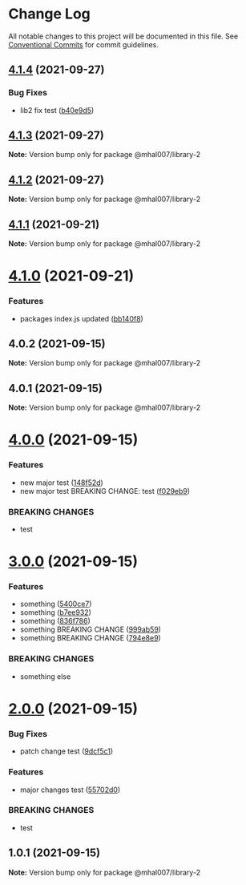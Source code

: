 # Change Log

All notable changes to this project will be documented in this file.
See [Conventional Commits](https://conventionalcommits.org) for commit guidelines.

## [4.1.4](https://github.com/mhal007/lerna-publish-test/compare/@mhal007/library-2@4.1.3...@mhal007/library-2@4.1.4) (2021-09-27)


### Bug Fixes

* lib2 fix test ([b40e9d5](https://github.com/mhal007/lerna-publish-test/commit/b40e9d5073fe11a6abe68503f5c12b57e3568b4e))





## [4.1.3](https://github.com/mhal007/lerna-publish-test/compare/@mhal007/library-2@4.1.2...@mhal007/library-2@4.1.3) (2021-09-27)

**Note:** Version bump only for package @mhal007/library-2





## [4.1.2](https://github.com/mhal007/lerna-publish-test/compare/@mhal007/library-2@4.1.1...@mhal007/library-2@4.1.2) (2021-09-27)

**Note:** Version bump only for package @mhal007/library-2





## [4.1.1](https://github.com/mhal007/lerna-publish-test/compare/@mhal007/library-2@4.1.0...@mhal007/library-2@4.1.1) (2021-09-21)

**Note:** Version bump only for package @mhal007/library-2





# [4.1.0](https://github.com/mhal007/lerna-publish-test/compare/@mhal007/library-2@4.0.2...@mhal007/library-2@4.1.0) (2021-09-21)


### Features

* packages index.js updated ([bb140f8](https://github.com/mhal007/lerna-publish-test/commit/bb140f8cb520117599bb94bf04c2bee54f9ac450))





## 4.0.2 (2021-09-15)

**Note:** Version bump only for package @mhal007/library-2





## 4.0.1 (2021-09-15)

**Note:** Version bump only for package @mhal007/library-2





# [4.0.0](https://github.com/mhal007/lerna-publish-test/compare/@mhal007/library-2@3.0.0...@mhal007/library-2@4.0.0) (2021-09-15)


### Features

* new major test ([148f52d](https://github.com/mhal007/lerna-publish-test/commit/148f52d6e1e25f8e6f7b8de3d8664c38088f686c))
* new major test BREAKING CHANGE: test ([f029eb9](https://github.com/mhal007/lerna-publish-test/commit/f029eb9d3cc83093aae77ee8521d57b52ff37dbf))


### BREAKING CHANGES

* test





# [3.0.0](https://github.com/mhal007/lerna-publish-test/compare/@mhal007/library-2@2.0.0...@mhal007/library-2@3.0.0) (2021-09-15)


### Features

* something ([5400ce7](https://github.com/mhal007/lerna-publish-test/commit/5400ce77335b993628ae52f8ef625206ea969a6c))
* something ([b7ee932](https://github.com/mhal007/lerna-publish-test/commit/b7ee93202702e292c9b8754c236fe73009c87ea8))
* something ([836f786](https://github.com/mhal007/lerna-publish-test/commit/836f7865b2d71e1f0154ae7db42d19bb990833f6))
* something BREAKING CHANGE ([999ab59](https://github.com/mhal007/lerna-publish-test/commit/999ab59cef05b04f5f33b744b0b4f366d50f3b3e))
* something BREAKING CHANGE ([794e8e9](https://github.com/mhal007/lerna-publish-test/commit/794e8e9ca453e146fe22103ec89346587e7b642b))


### BREAKING CHANGES

* something else





# [2.0.0](https://github.com/mhal007/lerna-publish-test/compare/@mhal007/library-2@1.0.1...@mhal007/library-2@2.0.0) (2021-09-15)


### Bug Fixes

* patch change test ([9dcf5c1](https://github.com/mhal007/lerna-publish-test/commit/9dcf5c1bd778409a75c23cf02199e75f26d43066))


### Features

* major changes test ([55702d0](https://github.com/mhal007/lerna-publish-test/commit/55702d0f2e2fb43a6e6cbb923b685eb322f7608d))


### BREAKING CHANGES

* test





## 1.0.1 (2021-09-15)

**Note:** Version bump only for package @mhal007/library-2
